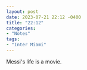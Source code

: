 ```yaml
---
layout: post
date: 2023-07-21 22:12 -0400
title: "22:12"
categories:
- "Notes"
tags:
- "Inter Miami"
---
```


Messi's life is a movie.
